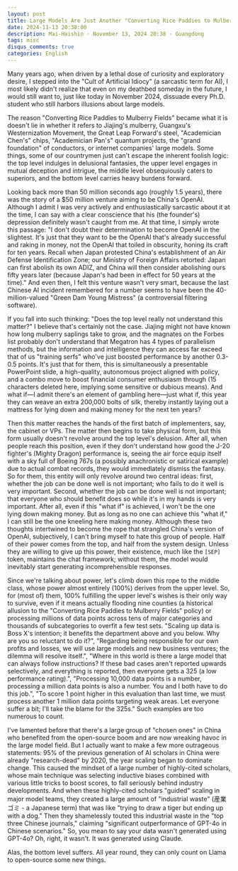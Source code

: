 ```yaml
---
layout: post
title: Large Models Are Just Another "Converting Rice Paddies to Mulberry Fields" (Gemini 2.5 Pro Translated Version)
date: 2024-11-13 20:38:00
description: Mai-Haishin · November 13, 2024 20:38 · Guangdong
tags: misc
disqus_comments: true
categories: English
---
```


Many years ago, when driven by a lethal dose of curiosity and exploratory desire, I stepped into the "Cult of Artificial Idiocy" (a sarcastic term for AI), I most likely didn't realize that even on my deathbed someday in the future, I would still want to, just like today in November 2024, dissuade every Ph.D. student who still harbors illusions about large models.

The reason "Converting Rice Paddies to Mulberry Fields" became what it is doesn't lie in whether it refers to Jiajing's mulberry, Guangxu's Westernization Movement, the Great Leap Forward's steel, "Academician Chen's" chips, "Academician Pan's" quantum projects, the "grand foundation" of conductors, or internet companies' large models. Some things, some of our countrymen just can't escape the inherent foolish logic: the top level indulges in delusional fantasies, the upper level engages in mutual deception and intrigue, the middle level obsequiously caters to superiors, and the bottom level carries heavy burdens forward.

Looking back more than 50 million seconds ago (roughly 1.5 years), there was the story of a $50 million venture aiming to be China's OpenAI. Although I admit I was very actively and enthusiastically sarcastic about it at the time, I can say with a clear conscience that his (the founder's) depression definitely wasn't caught from me. At that time, I simply wrote this passage: "I don't doubt their determination to become OpenAI in the slightest. It's just that they want to be the OpenAI that's already successful and raking in money, not the OpenAI that toiled in obscurity, honing its craft for ten years. Recall when Japan protested China's establishment of an Air Defense Identification Zone; our Ministry of Foreign Affairs retorted: Japan can first abolish its own ADIZ, and China will then consider abolishing ours fifty years later (because Japan's had been in effect for 50 years at the time)." And even then, I felt this venture wasn't very smart, because the last Chinese AI incident remembered for a number seems to have been the 40-million-valued "Green Dam Young Mistress" (a controversial filtering software).

If you fall into such thinking: "Does the top level really not understand this matter?" I believe that's certainly not the case. Jiajing might not have known how long mulberry saplings take to grow, and the magnates on the Forbes list probably don't understand that Megatron has 4 types of parallelism methods, but the information and intelligence they can access far exceed that of us "training serfs" who've just boosted performance by another 0.3-0.5 points. It's just that for them, this is simultaneously a presentable PowerPoint slide, a high-quality, autonomous project aligned with policy, and a combo move to boost financial consumer enthusiasm through (15 characters deleted here, implying some sensitive or dubious means). And what if—I admit there's an element of gambling here—just what if, this year they can weave an extra 200,000 bolts of silk, thereby instantly laying out a mattress for lying down and making money for the next ten years?

Then this matter reaches the hands of the first batch of implementers, say, the cabinet or VPs. The matter then begins to take physical form, but this form usually doesn't revolve around the top level's delusion. After all, when people reach this position, even if they don't understand how good the J-20 fighter's (Mighty Dragon) performance is, seeing the air force equip itself with a sky full of Boeing 767s (a possibly anachronistic or satirical example) due to actual combat records, they would immediately dismiss the fantasy. So for them, this entity will only revolve around two central ideas: first, whether the job can be done well is not important; who fails to do it well is very important. Second, whether the job can be done well is not important; that everyone who should benefit does so while it's in my hands is very important. After all, even if this "what if" is achieved, I won't be the one lying down making money. But as long as no one can achieve this "what if," I can still be the one kneeling here making money. Although these two thoughts intertwined to become the rope that strangled China's version of OpenAI, subjectively, I can't bring myself to hate this group of people. Half of their power comes from the top, and half from the system design. Unless they are willing to give up this power, their existence, much like the `[SEP]` token, maintains the chat framework; without them, the model would inevitably start generating incomprehensible responses.

Since we're talking about power, let's climb down this rope to the middle class, whose power almost entirely (100%) derives from the upper level. So, for (most of) them, 100% fulfilling the upper level's wishes is their only way to survive, even if it means actually flooding nine counties (a historical allusion to the "Converting Rice Paddies to Mulberry Fields" policy) or processing millions of data points across tens of major categories and thousands of subcategories to overfit a few test sets. "Scaling up data is Boss X's intention; it benefits the department above and you below. Why are you so reluctant to do it?", "Regarding being responsible for our own profits and losses, we will use large models and new business ventures; the dilemma will resolve itself.", "Where in this world is there a large model that can always follow instructions? If these bad cases aren't reported upwards selectively, and everything is reported, then everyone gets a 325 (a low performance rating).", "Processing 10,000 data points is a number, processing a million data points is also a number. You and I both have to do this job.", "To score 1 point higher in this evaluation than last time, we must process another 1 million data points targeting weak areas. Let everyone suffer a bit; I'll take the blame for the 325s." Such examples are too numerous to count.

I've lamented before that there's a large group of "chosen ones" in China who benefited from the open-source boom and are now wreaking havoc in the large model field. But I actually want to make a few more outrageous statements: 95% of the previous generation of AI scholars in China were already "research-dead" by 2020, the year scaling began to dominate change. This caused the mindset of a large number of highly-cited scholars, whose main technique was selecting inductive biases combined with various little tricks to boost scores, to fall seriously behind industry developments. And when these highly-cited scholars "guided" scaling in major model teams, they created a large amount of "industrial waste" (産業ゴミ - a Japanese term) that was like "trying to draw a tiger but ending up with a dog." Then they shamelessly touted this industrial waste in the "top three Chinese journals," claiming "significant outperformance of GPT-4o in Chinese scenarios." So, you mean to say your data wasn't generated using GPT-4o? Oh, right, it wasn't. It was generated using Claude.

Alas, the bottom level suffers. All year round, they can only count on Llama to open-source some new things.